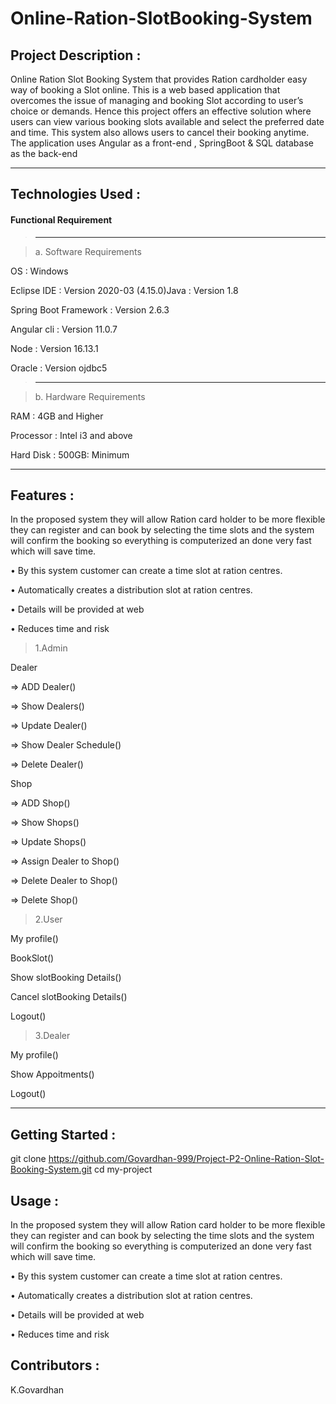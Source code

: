 # Online-Ration-SlotBooking-System

Project Description :
-------------------
Online Ration Slot Booking System that provides Ration cardholder easy way of booking a Slot online.
This is a web based application that overcomes the issue of managing and booking Slot according to user’s choice or demands.
Hence this project offers an effective solution where users can view various booking slots available and select the preferred date and time. 
This system also allows users to cancel their booking anytime. 
The application uses Angular as a front-end , SpringBoot & SQL database as the back-end

---------

Technologies Used :
-------------------
#### Functional Requirement

>-------------------------

> a. Software Requirements
 
OS : Windows

Eclipse IDE : Version 2020-03 (4.15.0)Java : Version 1.8

Spring Boot Framework : Version 2.6.3

Angular cli : Version 11.0.7

Node : Version 16.13.1

Oracle : Version ojdbc5
>-------------------------

>b. Hardware Requirements

RAM : 4GB and Higher

Processor : Intel i3 and above

Hard Disk : 500GB: Minimum


---------
Features :
---------
In the proposed system they will allow Ration card holder to be more flexible they can 
register and can book by selecting the time slots and the system will confirm the booking 
so everything is computerized an done very fast which will save time.

• By this system customer can create a time slot at ration centres. 

• Automatically creates a distribution slot at ration centres. 

• Details will be provided at web 

• Reduces time and risk


> 1.Admin

Dealer

=> ADD Dealer()

=> Show Dealers()

=> Update Dealer()

=> Show Dealer Schedule()

=> Delete Dealer()

Shop

=> ADD Shop()

=> Show Shops()

=> Update Shops()

=> Assign Dealer to Shop()

=> Delete Dealer to Shop()

=> Delete Shop()

> 2.User
 
My profile()

BookSlot()

Show slotBooking Details()

Cancel slotBooking Details()

Logout()

> 3.Dealer
 
My profile()

Show Appoitments()

Logout()

---------

Getting Started :
-----------------

git clone https://github.com/Govardhan-999/Project-P2-Online-Ration-Slot-Booking-System.git cd my-project

Usage :
-------
In the proposed system they will allow Ration card holder to be more flexible they can 
register and can book by selecting the time slots and the system will confirm the booking 
so everything is computerized an done very fast which will save time.

• By this system customer can create a time slot at ration centres. 

• Automatically creates a distribution slot at ration centres. 

• Details will be provided at web 

• Reduces time and risk

Contributors :
--------------
 K.Govardhan
 









